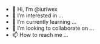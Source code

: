 - 👋 Hi, I’m @iuriwex
- 👀 I’m interested in ...
- 🌱 I’m currently learning ...
- 💞️ I’m looking to collaborate on ...
- 📫 How to reach me ...

<!---
iuriwex/iuriwex is a ✨ special ✨ repository because its `README.md` (this file) appears on your GitHub profile.
You can click the Preview link to take a look at your changes.
--->
